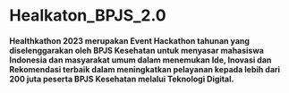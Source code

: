# Healkaton_BPJS_2.0
#### Healthkathon 2023 merupakan Event Hackathon tahunan yang diselenggarakan oleh BPJS Kesehatan untuk menyasar mahasiswa Indonesia dan masyarakat umum dalam menemukan Ide, Inovasi dan Rekomendasi terbaik dalam meningkatkan pelayanan kepada lebih dari 200 juta peserta BPJS Kesehatan melalui Teknologi Digital.
